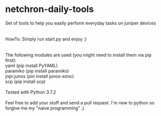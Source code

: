 # netchron-daily-tools
Set of tools to help you easily perform everyday tasks on juniper devices\
\
\
HowTo:
Simply run start.py and enjoy :)
\
\
\
The following modules are used (you might need to install them via pip first):
\
yaml (pip install PyYAML)\
paramiko (pip install paramiko)\
jnpr.junos (pin install junos-eznc)\
scp (pip install scp)\
\
Tested with Python 3.7.2\
\
Feel free to add your stuff and send a pull request. I'm new to python so forgive me my "naive programming" ;)
